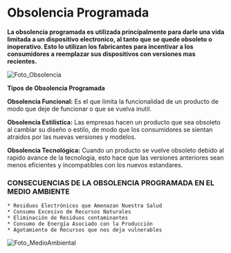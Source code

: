# Obsolencia Programada
**La obsolencia programada es utilizada principalmente para darle una vida limitada a un dispositivo electronico, al tanto que se quede obsoleto o inoperativo. Esto lo utilizan los fabricantes para incentivar a los consumidores a reemplazar sus dispositivos con versiones mas recientes.**

<!-- ENLACES -->
![Foto_Obsolencia](https://hablandoenvidrio.com/wp-content/uploads/2021/01/obsolescencia-programada.png)

**Tipos de Obsolencia Programada**

**Obsolencia Funcional:** Es el que limita la funcionalidad de un producto de modo que deje de funcionar o que se vuelva inutil.

**Obsolencia Estilística:** Las empresas hacen un producto que sea obsoleto al cambiar su diseño o estilo, de modo que los consumidores se sientan atraidos por las nuevas versiones y modelos.

**Obsolencia Tecnológica:** Cuando un producto se vuelve obsoleto debido al rapido avance de la tecnologia, esto hace que las versiones anteriores sean menos eficientes y incompatibles con los nuevos estandares.


### CONSECUENCIAS DE LA OBSOLENCIA PROGRAMADA EN EL MEDIO AMBIENTE

    * Residuos Electrónicos que Amenazan Nuestra Salud
    * Consumo Excesivo de Recursos Naturales
    * Eliminación de Residuos contaminantes
    * Consumo de Energía Asociado con la Producción
    * Agotamiento de Recursos que nos deja vulnerables

 ![Foto_MedioAmbiental](https://qiarg.org/wp-content/uploads/2020/11/basura.jpg)